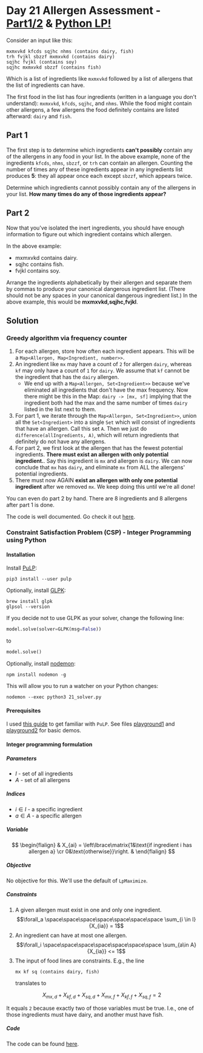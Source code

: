 # Day 21 Allergen Assessment - [Part1/2](21.ts) & [Python LP!](21_solver.py)

Consider an input like this:

```
mxmxvkd kfcds sqjhc nhms (contains dairy, fish)
trh fvjkl sbzzf mxmxvkd (contains dairy)
sqjhc fvjkl (contains soy)
sqjhc mxmxvkd sbzzf (contains fish)
```

Which is a list of ingredients like `mxmxvkd` followed by a list of allergens
that the list of ingredients can have.

The first food in the list has four ingredients (written in a language you don't
understand): `mxmxvkd`, `kfcds`, `sqjhc`, and `nhms`. While the food might
contain other allergens, a few allergens the food definitely contains are listed
afterward: `dairy` and `fish`.

## Part 1

The first step is to determine which ingredients **can't possibly** contain any of
the allergens in any food in your list. In the above example, none of the
ingredients `kfcds`, `nhms`, `sbzzf`, or `trh` can contain an allergen. Counting the
number of times any of these ingredients appear in any ingredients list produces
**5**: they all appear once each except `sbzzf`, which appears twice.

Determine which ingredients cannot possibly contain any of the allergens in your
list. **How many times do any of those ingredients appear?**

## Part 2

Now that you've isolated the inert ingredients, you should have enough
information to figure out which ingredient contains which allergen.

In the above example:

- mxmxvkd contains dairy.
- sqjhc contains fish.
- fvjkl contains soy.

Arrange the ingredients alphabetically by their allergen and separate them by
commas to produce your canonical dangerous ingredient list. (There should not be
any spaces in your canonical dangerous ingredient list.) In the above example,
this would be **mxmxvkd,sqjhc,fvjkl**.

## Solution

### Greedy algorithm via frequency counter

1. For each allergen, store how often each ingredient appears. This will be a
   `Map<Allergen, Map<Ingredient, number>>`.
2. An ingredient like `mx` may have a count of `2` for allergen `dairy`, whereas
   `kf` may only have a count of `1` for `dairy`. We assume that `kf` cannot be
   the ingredient that has the `dairy` allergen.
   - We end up with a `Map<Allergen, Set<Ingredient>>` because we've eliminated
     all ingredients that don't have the max frequency. Now there might be this
     in the Map: `dairy -> [mx, sf]` implying that the ingredient both had the
     max and the same number of times `dairy` listed in the list next to them.
3. For part 1, we iterate through the `Map<Allergen, Set<Ingredient>>`, union
   all the `Set<Ingredient>` into a single `Set` which will consist of
   ingredients that have an allergen. Call this set `A`. Then we just do
   `difference(allIngredients, A)`, which will return ingredients that
   definitely do not have any allergens.
4. For part 2, we first look at the allergen that has the fewest potential
   ingredients. **There must exist an allergen with only potential
   ingredient.**. Say this ingredient is `mx` and allergen is `dairy`. We can
   now conclude that `mx` has `dairy`, and eliminate `mx` from ALL the
   allergens' potential ingredients.
5. There must now AGAIN **exist an allergen with only one potential
   ingredient** after we removed `mx`. We keep doing this until we're all done!

You can even do part 2 by hand. There are 8 ingredients and 8 allergens after
part 1 is done.

The code is well documented. Go check it out [here](21.md).

### Constraint Satisfaction Problem (CSP) - Integer Programming using Python

#### Installation

Install [PuLP](https://coin-or.github.io/pulp/index.html):

```
pip3 install --user pulp
```

Optionally, install [GLPK](https://www.gnu.org/software/glpk/):

```
brew install glpk
glpsol --version
```

If you decide not to use GLPK as your solver, change the following line:

```python
model.solve(solver=GLPK(msg=False))
```

to

```python
model.solve()
```

Optionally, install [nodemon](https://www.npmjs.com/package/nodemon):

```
npm install nodemon -g
```

This will allow you to run a watcher on your Python changes:

```
nodemon --exec python3 21_solver.py
```

#### Prerequisites

I used [this guide](https://realpython.com/linear-programming-python/) to get
familiar with `PuLP`. See files [playground1](21_playground.py) and
[playground2](21_playground2.py) for basic demos.

#### Integer programming formulation

##### Parameters

- $I$ - set of all ingredients
- $A$ - set of all allergens

##### Indices

- $i\in I$ - a specific ingredient
- $a\in A$ - a specific allergen

##### Variable

$$
\begin{flalign}
& X_{ai} = \left\lbrace\matrix{1&\text{if ingredient i has allergen a} \cr 0&\text{otherwise}}\right. &
\end{flalign}
$$

##### Objective

No objective for this. We'll use the default of `LpMaximize`.

##### Constraints

1.  A given allergen must exist in one and only one ingredient.
    $$\forall_a \space\space\space\space\space\space\space \sum_{i \in I}{X_{ia}} = 1$$
2.  An ingredient can have at most one allergen.
    $$\forall_i \space\space\space\space\space\space\space \sum_{a\in A}{X_{ia}} <= 1$$
3.  The input of food lines are constraints. E.g., the line
    ```
    mx kf sq (contains dairy, fish)
    ```
    translates to

$$X_{mx,d} + X_{kf,d} + X_{sq,d} + X_{mx,f} + X_{kf,f} + X_{sq,f} = 2$$

It equals `2` because exactly two of those variables must be true. I.e., one of those ingredients must have dairy, and another must have fish.

##### Code

The code can be found [here](21_solver.py).
